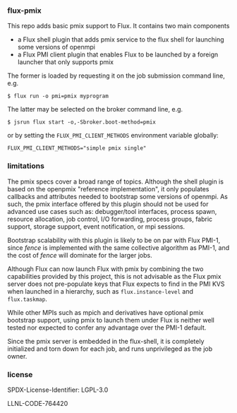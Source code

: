 ### flux-pmix

This repo adds basic pmix support to Flux.  It contains two main components
- a Flux shell plugin that adds pmix service to the flux shell for launching
  some versions of openmpi
- a Flux PMI client plugin that enables Flux to be launched by a foreign
  launcher that only supports pmix

The former is loaded by requesting it on the job submission command line, e.g.
```
$ flux run -o pmi=pmix myprogram
```

The latter may be selected on the broker command line, e.g.
```console
$ jsrun flux start -o,-Sbroker.boot-method=pmix
```

or by setting the `FLUX_PMI_CLIENT_METHODS` environment variable globally:
```
FLUX_PMI_CLIENT_METHODS="simple pmix single"
```

### limitations

The pmix specs cover a broad range of topics.  Although the shell plugin is
based on the openpmix "reference implementation", it only populates callbacks
and attributes needed to bootstrap some versions of openmpi.  As such, the pmix
interface offered by this plugin should not be used for advanced use cases
such as: debugger/tool interfaces, process spawn, resource allocation,
job control, I/O forwarding, process groups, fabric support, storage support,
event notification, or mpi sessions.

Bootstrap scalability with this plugin is likely to be on par with Flux PMI-1,
since _fence_ is implemented with the same collective algorithm as PMI-1,
and the cost of _fence_ will dominate for the larger jobs.

Although Flux can now launch Flux with pmix by combining the two capabilities
provided by this project, this is not advisable as the Flux pmix server does
not pre-populate keys that Flux expects to find in the PMI KVS when launched
in a hierarchy, such as `flux.instance-level` and `flux.taskmap`.

While other MPIs such as mpich and derivatives have optional pmix bootstrap
support, using pmix to launch them under Flux is neither well tested nor
expected to confer any advantage over the PMI-1 default.

Since the pmix server is embedded in the flux-shell, it is completely
initialized and torn down for each job, and runs unprivileged as the job owner.

### license

SPDX-License-Identifier: LGPL-3.0

LLNL-CODE-764420
